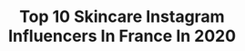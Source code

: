 ---
title: Top 10 Skincare Instagram Influencers In France In 2020
description: >-
  Find top skincare Instagram influencers in France in 2020. Most popular hashtags: #makeup #octolyfamily #skincareaddict #concours.
platform: Instagram
profiles:
  - username: "nora__eleos"
    fullname: >-
      Nora_Eleos 🐆
    location: "France"
    followers: 21517
    engagement: 476
    commentsToLikes: 0.071220
    avatar: "https://scontent-lhr8-1.cdninstagram.com/v/t51.2885-19/s320x320/91151689_663854177768705_5788192021680226304_n.jpg?_nc_ht=scontent-lhr8-1.cdninstagram.com&_nc_ohc=DSAC08R18T0AX9mg-L5&oh=d34779c91e1fed3a0d5aaed85f274206&oe=5EB8E54C"
    verified: false
    hashtags: "#skincareroutine, #concoursinstagram, #routinebeaute, #travelgram"
  - username: "beautygardenoff"
    fullname: >-
      ☆𝓑𝓮𝓪𝓾𝓽𝔂 𝓰𝓪𝓻𝓭𝓮𝓷☆
    location: "France"
    followers: 7111
    engagement: 708
    commentsToLikes: 0.252892
    avatar: "https://instagram.fbki2-1.fna.fbcdn.net/v/t51.2885-19/s320x320/90948500_1102955906718778_4427007754753802240_n.jpg?_nc_ht=instagram.fbki2-1.fna.fbcdn.net&_nc_ohc=-izK9BY7cSAAX81oDSv&oh=edf8e4316f355718ad1c6a5e7e9965d9&oe=5EB96AD6"
    verified: false
    hashtags: "#frenchbeauty, #revolutionmakeup, #meltcosmetics, #discoverunder20k"
  - username: "marnitorres"
    fullname: >-
      Marni Torres
    location: "France"
    followers: 66091
    engagement: 89
    commentsToLikes: 0.086920
    avatar: "https://scontent-ams4-1.cdninstagram.com/v/t51.2885-19/s320x320/90421105_806128113230930_6362075896685264896_n.jpg?_nc_ht=scontent-ams4-1.cdninstagram.com&_nc_ohc=LxnpeexHHk8AX-JfnO4&oh=225e673fd824013cfeddc4063621bf4f&oe=5EBB3E4F"
    verified: false
    hashtags: "#quarantinelife, #seoultosephora, #skinstagram, #makeupootd"
  - username: "tatiana_csts"
    fullname: >-
      🏵️ Tatiana 🏵️
    location: "France"
    followers: 2516
    engagement: 1775
    commentsToLikes: 0.487553
    avatar: "https://scontent-ams4-1.cdninstagram.com/v/t51.2885-19/s320x320/79515364_510445276270880_9222545285715066880_n.jpg?_nc_ht=scontent-ams4-1.cdninstagram.com&_nc_ohc=nxN8zznc30wAX99161k&oh=fcc72fa8aba959ba23a15691d251b755&oe=5E8E21F1"
    verified: false
    hashtags: "#produitnaturel, #masacrarevolution, #frenchsoap, #agriculturebiologique"
  - username: "adee.beauty"
    fullname: >-
      Adelyne
    location: "France"
    followers: 3428
    engagement: 1150
    commentsToLikes: 0.718175
    avatar: "https://scontent-lhr8-1.cdninstagram.com/v/t51.2885-19/s320x320/92828386_215275649730895_324330357958639616_n.jpg?_nc_ht=scontent-lhr8-1.cdninstagram.com&_nc_ohc=HJpx_XaAT3MAX_PLBJ-&oh=5da95b83e6a14886d809fc2cc7c68287&oe=5EB99456"
    verified: false
    hashtags: "#produitsnaturels, #mesavantspremieres, #abhpalette, #rougealevre"
  - username: "m.soohee"
    fullname: >-
      Soo Hee
    location: "France"
    followers: 3774
    engagement: 1779
    commentsToLikes: 0.596069
    avatar: "https://scontent-lhr8-1.cdninstagram.com/v/t51.2885-19/s320x320/90085931_602962843591015_4575320800915095552_n.jpg?_nc_ht=scontent-lhr8-1.cdninstagram.com&_nc_ohc=HrA9Teae7zIAX-XjIsq&oh=6c4a12852fc55d613ff2c7b61d09c37f&oe=5EBAD785"
    verified: false
    hashtags: "#luxury, #stop, #texturetuesday, #loveyourself"
  - username: "skintillatebeauty"
    fullname: >-
      w i s m a a d
    location: "France"
    followers: 5417
    engagement: 576
    commentsToLikes: 0.237821
    avatar: "https://instagram.fnou1-1.fna.fbcdn.net/v/t51.2885-19/s320x320/79533598_940118023050008_3706878426548797440_n.jpg?_nc_ht=instagram.fnou1-1.fna.fbcdn.net&_nc_ohc=3Tz5GMSoevwAX_VUjCi&oh=bc166b70de87bee769a418f3ef6f2d4a&oe=5E9F976E"
    verified: false
    hashtags: "#feedmyskin, #japanesebeauty, #octolyfamily"
  - username: "beautician_reem"
    fullname: >-
      Reemy  | ريم الاشرفي
    location: "France"
    followers: 150963
    engagement: 256
    commentsToLikes: 0.024617
    avatar: "https://scontent-lga3-1.cdninstagram.com/v/t51.2885-19/s320x320/79957424_2462821713935806_7536737872909434880_n.jpg?_nc_ht=scontent-lga3-1.cdninstagram.com&_nc_ohc=QGzX-WKPdMoAX_QaFVS&oh=f4ce14c875dd670c2d96279aff40126f&oe=5EBB4B72"
    verified: false
    hashtags: "#reemy, #paris, #brideparis, #3rdwedding"
  - username: "minimalist.comfort"
    fullname: >-
      Paris Daily ❘
    location: "France"
    followers: 4918
    engagement: 1200
    commentsToLikes: 0.067511
    avatar: "https://scontent-lht6-1.cdninstagram.com/v/t51.2885-19/s320x320/57558550_2124171287637620_2759769194965762048_n.jpg?_nc_ht=scontent-lht6-1.cdninstagram.com&_nc_ohc=W7Q1nM39ukMAX8MFcZz&oh=274e4cbace57b51f6a78888b41dfd31e&oe=5EB52DB4"
    verified: false
    hashtags: "#vintagebook, #confinementcreatif, #pastainparis, #bijou"
  - username: "beaute_glam"
    fullname: >-
      beaute_glam
    location: "France"
    followers: 16633
    engagement: 328
    commentsToLikes: 0.523075
    avatar: "https://scontent-ams4-1.cdninstagram.com/v/t51.2885-19/s320x320/25007781_1788452097853805_3071361268334985216_n.jpg?_nc_ht=scontent-ams4-1.cdninstagram.com&_nc_ohc=D4QaDfIN6B0AX8BKMov&oh=96eba16bdc46f5466f82d653be896c6a&oe=5EA98AA9"
    verified: false
    hashtags: "#concours, #offtheplastic, #beauteglamxstarbeautyig"
---